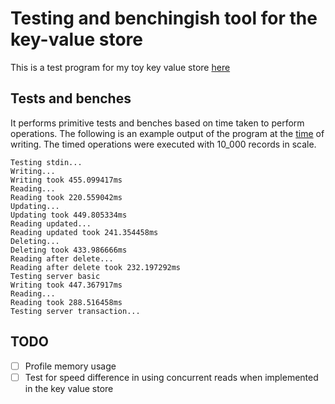 # Testing and benchingish tool for the key-value store

This is a test program for my toy key value store [here](https://github.com/brahms116/silly_rusty_kv)


## Tests and benches

It performs primitive tests and benches based on time taken to perform operations.
The following is an example output of the program at the [time](https://github.com/brahms116/silly_rusty_kv/commit/db64d738893b9d93b8e9e5dbf822f1603789ac03) of writing. 
The timed operations were executed with 10_000 records in scale.

```
Testing stdin...
Writing...
Writing took 455.099417ms
Reading...
Reading took 220.559042ms
Updating...
Updating took 449.805334ms
Reading updated...
Reading updated took 241.354458ms
Deleting...
Deleting took 433.986666ms
Reading after delete...
Reading after delete took 232.197292ms
Testing server basic
Writing took 447.367917ms
Reading...
Reading took 288.516458ms
Testing server transaction...
```

## TODO

- [ ] Profile memory usage
- [ ] Test for speed difference in using concurrent reads when implemented in the key value store
